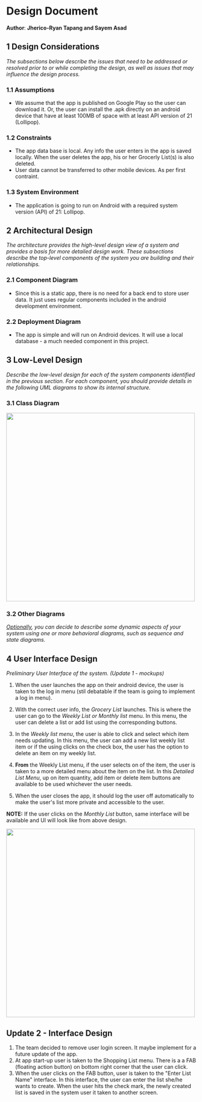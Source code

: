 # Design Document

**Author**: **Jherico-Ryan Tapang and Sayem Asad**

## 1 Design Considerations

*The subsections below describe the issues that need to be addressed or resolved prior to or while completing the design, as well as issues that may influence the design process.*

### 1.1 Assumptions

- We assume that the app is published on Google Play so the user can download it.  Or, the user can install the .apk directly on an android device that have at least 100MB of space with at least API version of 21 (Lollipop).   

### 1.2 Constraints

- The app data base is local.  Any info the user enters in the app is saved locally.  When the user deletes the app, his or her Grocerly List(s) is also deleted.
- User data cannot be transferred to other mobile devices. As per first contraint.

### 1.3 System Environment

- The application is going to run on Android with a required system version (API) of 21: Lollipop.

## 2 Architectural Design

*The architecture provides the high-level design view of a system and provides a basis for more detailed design work. These subsections describe the top-level components of the system you are building and their relationships.*

### 2.1 Component Diagram

- Since this is a static app, there is no need for a back end to store user data.  It just uses regular components included in the android development environment.  

### 2.2 Deployment Diagram

- The app is simple and will run on Android devices.  It will use a local database - a much needed component in this project.  

## 3 Low-Level Design

*Describe the low-level design for each of the system components identified in the previous section. For each component, you should provide details in the following UML diagrams to show its internal structure.*

### 3.1 Class Diagram

<img src ="https://github.com/qc-se-spring2018/370Spring18Team5/blob/master/GroupProject/Design-Team/Grocery%20List%201.1.jpeg" width="500" height="500">

### 3.2 Other Diagrams

*<u>Optionally</u>, you can decide to describe some dynamic aspects of your system using one or more behavioral diagrams, such as sequence and state diagrams.*

## 4 User Interface Design
*Preliminary User Interface of the system.  (Update 1 - mockups)*

1. When the user launches the app on their android device, the user is taken to the log in menu (stil debatable if the team is going to implement a log in menu).  

2. With the correct user info, the *Grocery List* launches.  This is where the user can go to the *Weekly List or Monthly list* menu. In this menu, the user can delete a list or add list using the corresponding buttons. 

3. In the *Weekly list menu*, the user is able to click and select which item needs updating.  In this menu, the user can add a new list weekly list item or if the using clicks on the check box, the user has the option to delete an item on my weekly list.

4. **From** the Weekly List menu, if the user selects on of the item, the user is taken to a more detailed menu about the item on the list.  In this *Detailed List Menu*, up on item quantity, add item or delete item buttons are available to be used whichever the user needs.

5.  When the user closes the app, it should log the user off automatically to make the user's list more private and accessible to the user.  

**NOTE:**  If the user clicks on the *Monthly List* button, same interface will be available and UI will look like from above design. 

<img src="https://github.com/qc-se-spring2018/370Spring18Team5/blob/master/GroupProject/Design-Team/GroceryApp_1.PNG" width="500" height="500" >


## Update 2 - Interface Design
1.  The team decided to remove user login screen.  It maybe implement for a future update of the app.
2.  At app start-up user is taken to the Shopping List menu.  There is a a FAB (floating action button) on bottom right corner that the user can click.
3.  When the user clicks on the FAB button, user is taken to the "Enter List Name" interface.  In this interface, the user can enter the list she/he wants to create.  When the user hits the check mark, the newly created list is saved in the system user it taken to another screen.  





